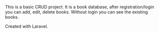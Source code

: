 This is a basic CRUD project.
It is a book database, after registration/login you can add, edit, delete books. Without login you can see the existing books.

Created with Laravel.
